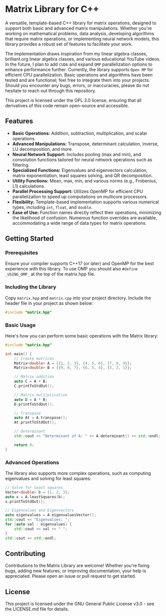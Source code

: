 # Matrix Library for C++

A versatile, template-based C++ library for matrix operations, designed to support both basic and advanced matrix manipulations. Whether you're working on mathematical problems, data analysis, developing algorithms that require matrix operations, or implementing neural network models, this library provides a robust set of features to facilitate your work.

The implementation draws inspiration from my linear algebra classes, brilliant.org linear algebra classes, and various educational YouTube videos. In the future, I plan to add `CUDA` and expand `OMP` parallelization options to enhance performance further. Currently, the library supports `Open MP` for efficient CPU parallelization. Basic operations and algorithms have been tested and are functional; feel free to integrate them into your projects. Should you encounter any bugs, errors, or inaccuracies, please do not hesitate to reach out through this repository.

This project is licensed under the GPL 3.0 license, ensuring that all derivatives of this code remain open-source and accessible.

## Features

- **Basic Operations:** Addition, subtraction, multiplication, and scalar operations.
- **Advanced Manipulations:** Transpose, determinant calculation, inverse, LU decomposition, and more.
- **Neural Network Support:** Includes pooling (max and min), and convolution functions tailored for neural network operations such as filtering.
- **Specialized Functions:** Eigenvalues and eigenvectors calculation, matrix exponentiation, least squares solving, and QR decomposition.
- **Utility Functions:** Mean, max, min, and various norms (e.g., Frobenius, L1) calculations.
- **Parallel Processing Support:** Utilizes OpenMP for efficient CPU parallelization to speed up computations on multicore processors.
- **Flexibility:** Template-based implementation supports various numerical types, including `int`, `float`, and `double`.
- **Ease of Use:** Function names directly reflect their operations, minimizing the likelihood of confusion. Numerous function overrides are available, accommodating a wide range of data types for matrix operations.

## Getting Started

### Prerequisites

Ensure your compiler supports C++17 (or later) and OpenMP for the best experience with this library. To use OMP you should also `#define _USING_OMP_` at the top of the matrix.hpp file.

### Including the Library

Copy `matrix.hpp` and `matrix.cpp` into your project directory. Include the header file in your project as shown below:

```cpp
#include "matrix.hpp"
```

### Basic Usage

Here's how you can perform some basic operations with the Matrix library:

```cpp
#include "matrix.hpp"

int main() {
    // Create matrices
    Matrix<double> A = {{1, 2, 3}, {4, 5, 6}, {7, 8, 9}};
    Matrix<double> B = {{9, 8, 7}, {6, 5, 4}, {3, 2, 1}};

    // Matrix addition
    auto C = A + B;
    C.printToStdOut();

    // Matrix multiplication
    auto D = A * B;
    D.printToStdOut();

    // Transpose
    auto At = A.transpose();
    At.printToStdOut();

    // Determinant
    std::cout << "Determinant of A: " << A.determinant() << std::endl;

    return 0;
}
```

### Advanced Operations

The library also supports more complex operations, such as computing eigenvalues and solving for least squares:

```cpp
// Solve for least squares
Vector<double> b = {1, 2, 3};
auto x = A.leastSquares(b);
x.printToStdOut();

// Eigenvalues and Eigenvectors
auto eigenvalues = A.eigenvaluesVector();
std::cout << "Eigenvalues: ";
for (auto val : eigenvalues) {
    std::cout << val << " ";
}
std::cout << std::endl;
```

## Contributing

Contributions to the Matrix Library are welcome! Whether you're fixing bugs, adding new features, or improving documentation, your help is appreciated. Please open an issue or pull request to get started.

## License
This project is licensed under the GNU General Public License v3.0 - see the LICENSE.md file for details.
